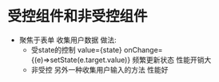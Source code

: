 # 受控组件和非受控组件

- 聚焦于表单 收集用户数据
  做法:
    - 受state的控制
      value={state} onChange={(e)=>setState(e.target.value)}
      频繁更新状态
      性能开销大
    - 非受控
      另外一种收集用户输入的方法
      性能好
